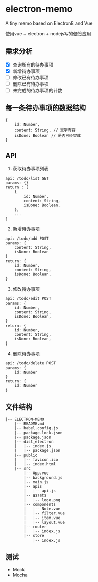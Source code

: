 # electron-memo
A tiny memo based on Electron8 and Vue

使用vue + electron + nodejs写的便签应用


## 需求分析
- [x] 查询所有的待办事项
- [x] 新增待办事项
- [ ] 修改已有待办事项
- [ ] 删除已有待办事项
- [ ] 未完成的待办事项的计数

## 每一条待办事项的数据结构
```
{
    id: Number,
    content: String, // 文字内容
    isDone: Boolean // 是否已经完成
}
```

## API
1. 获取待办事项列表
```
api: /todo/list GET
params: {}
return : [
    {
        id: Number,
        content: String,
        isDone: Boolean,
    }, 
    ...
]
```

2. 新增待办事项
```
api: /todo/add POST
params: {
    content: String,
    isDone: Boolean
}
return: {
    id: Number,
    content: String,
    isDone: Boolean,
}
```
3. 修改待办事项
```
api: /todo/edit POST
params: {
    id: Number,
    content: String,
    isDone: Boolean,
}
return: {
    id: Number,
    content: String,
    isDone: Boolean,
}
```
4. 删除待办事项
```
api: /todo/delete POST
params: {
    id: Number
}
return: {
    id: Number
}
```

## 文件结构
```
|-- ELECTRON-MEMO
    |-- README.md
    |-- babel.config.js
    |-- package-lock.json
    |-- package.json
    |-- dist_electron
    |   |-- index.js
    |   |-- package.json
    |-- public
    |   |-- favicon.ico
    |   |-- index.html
    |-- src
        |-- App.vue
        |-- background.js
        |-- main.js
        |-- apis
        |   |-- api.js
        |-- assets
        |   |-- logo.png
        |-- components
        |   |-- Note.vue
        |   |-- filter.vue
        |   |-- item.vue
        |   |-- layout.vue
        |-- router
        |   |-- index.js
        |-- store
            |-- index.js
```

## 测试
- Mock
- Mocha
